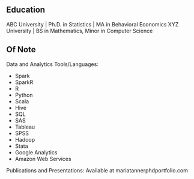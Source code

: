 ## Education

ABC University | Ph.D. in Statistics | MA in Behavioral Economics
XYZ University | BS in Mathematics, Minor in Computer Science

## Of Note

Data and Analytics Tools/Languages:
* Spark
* SparkR
* R
* Python
* Scala
* Hive
* SQL
* SAS
* Tableau
* SPSS
* Hadoop
* Stata
* Google Analytics
* Amazon Web Services

Publications and Presentations: Available at mariatannerphdportfolio.com